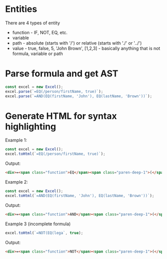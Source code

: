 # Entities
There are 4 types of entity
- function - IF, NOT, EQ, etc.
- variable
- path - absolute (starts with '/') or relative (starts with './' or '../')
- value - true, false, 5, 'John Brown', [1,2,3] - basically anything that is not formula, variable or path

# Parse formula and get AST

```ts
const excel = new Excel();
excel.parse(`=EQ(/person/firstName, true)`);
excel.parse(`=AND(EQ(firstName, 'John'), EQ(lastName, 'Brown'))`);
```

# Generate HTML for syntax highlighting
Example 1:
```ts
const excel = new Excel();
excel.toHtml(`=EQ(/person/firstName, true)`);
```

Output:
```html
<div>=<span class="function">EQ</span><span class="paren-deep-1">(</span><span class="path">/person/firstName</span>, <span class="value">true</span><span class="paren-deep-1">)</span></div>
```

Example 2:
```ts
const excel = new Excel();
excel.toHtml(`=AND(EQ(firstName, 'John'), EQ(lastName, 'Brown'))`);
```

Output:
```html
<div>=<span class="function">AND</span><span class="paren-deep-1">(</span><span class="function">EQ</span><span class="paren-deep-2">(</span><span class="variable">firstName</span>, <span class="value">'John'</span><span class="paren-deep-2">)</span>, <span class="function">EQ</span><span class="paren-deep-3">(</span><span class="variable">lastName</span>, <span class="value">'Brown'</span><span class="paren-deep-3">)</span><span class="paren-deep-1">)</span></div>
```

Example 3 (incomplete formula)
```ts
excel.toHtml(`=NOT(EQ(lega`, true);
```

Output:
```html
<div>=<span class="function">NOT</span><span class="paren-deep-1">(</span><span class="function">EQ</span><span class="paren-deep-2">(</span><span class="variable">lega</span></div>
```

